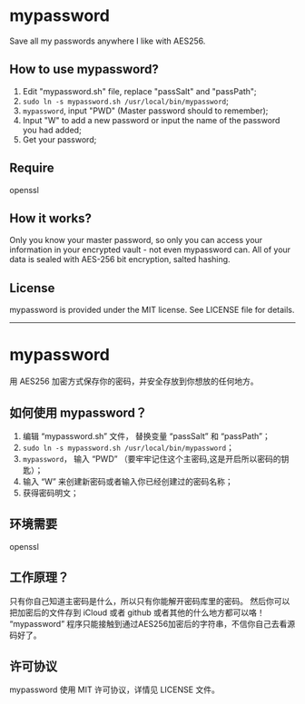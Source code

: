 # mypassword
Save all my passwords anywhere I like with AES256.

## How to use mypassword?
1. Edit "mypassword.sh" file, replace "passSalt" and "passPath";
2. `sudo ln -s mypassword.sh /usr/local/bin/mypassword`;
3. `mypassword`, input "PWD" (Master password should to remember);
4. Input "W" to add a new password or input the name of the password you had added;
5. Get your password;

## Require
openssl

## How it works?
Only you know your master password, so only you can access your information in your encrypted vault - not even mypassword can. All of your data is sealed with AES-256 bit encryption, salted hashing.

## License
mypassword is provided under the MIT license. See LICENSE file for details.


-------

# mypassword
用 AES256 加密方式保存你的密码，并安全存放到你想放的任何地方。

## 如何使用 mypassword？
1. 编辑 “mypassword.sh” 文件， 替换变量 “passSalt” 和 “passPath”；
2. `sudo ln -s mypassword.sh /usr/local/bin/mypassword`；
3. `mypassword`， 输入 “PWD” （要牢牢记住这个主密码,这是开启所以密码的钥匙）；
4. 输入 “W” 来创建新密码或者输入你已经创建过的密码名称；
5. 获得密码明文；

## 环境需要
openssl

## 工作原理？
只有你自己知道主密码是什么，所以只有你能解开密码库里的密码。
然后你可以把加密后的文件存到 iCloud 或者 github 或者其他的什么地方都可以咯！
“mypassword” 程序只能接触到通过AES256加密后的字符串，不信你自己去看源码好了。

## 许可协议
mypassword 使用 MIT 许可协议，详情见 LICENSE 文件。


